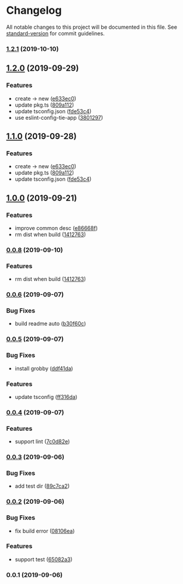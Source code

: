 # Changelog

All notable changes to this project will be documented in this file. See [standard-version](https://github.com/conventional-changelog/standard-version) for commit guidelines.

### [1.2.1](https://github.com/tie-team/tsnl/compare/v1.2.0...v1.2.1) (2019-10-10)

## [1.2.0](https://github.com/leaf-team/tsnl/compare/v1.0.0...v1.2.0) (2019-09-29)


### Features

* create -> new ([e633ec0](https://github.com/leaf-team/tsnl/commit/e633ec0))
* update pkg.ts ([809a112](https://github.com/leaf-team/tsnl/commit/809a112))
* update tsconfig.json ([fde53c4](https://github.com/leaf-team/tsnl/commit/fde53c4))
* use eslint-config-tie-app ([3801297](https://github.com/leaf-team/tsnl/commit/3801297))

## [1.1.0](https://github.com/leaf-team/tsnl/compare/v1.0.0...v1.1.0) (2019-09-28)


### Features

* create -> new ([e633ec0](https://github.com/leaf-team/tsnl/commit/e633ec0))
* update pkg.ts ([809a112](https://github.com/leaf-team/tsnl/commit/809a112))
* update tsconfig.json ([fde53c4](https://github.com/leaf-team/tsnl/commit/fde53c4))

## [1.0.0](https://github.com/leaf-team/tsnl/compare/v0.0.7...v1.0.0) (2019-09-21)


### Features

* improve common desc ([e86668f](https://github.com/leaf-team/tsnl/commit/e86668f))
* rm dist when build ([1412763](https://github.com/leaf-team/tsnl/commit/1412763))

### [0.0.8](https://github.com/forsigner/tsnl/compare/v0.0.7...v0.0.8) (2019-09-10)


### Features

* rm dist when build ([1412763](https://github.com/forsigner/tsnl/commit/1412763))

### [0.0.6](https://github.com/forsigner/tsnl/compare/v0.0.5...v0.0.6) (2019-09-07)


### Bug Fixes

* build readme auto ([b30f60c](https://github.com/forsigner/tsnl/commit/b30f60c))

### [0.0.5](https://github.com/forsigner/tsnl/compare/v0.0.4...v0.0.5) (2019-09-07)


### Bug Fixes

* install grobby ([ddf41da](https://github.com/forsigner/tsnl/commit/ddf41da))


### Features

* update tsconfig ([ff316da](https://github.com/forsigner/tsnl/commit/ff316da))

### [0.0.4](https://github.com/forsigner/tsnl/compare/v0.0.3...v0.0.4) (2019-09-07)


### Features

* support lint ([7c0d82e](https://github.com/forsigner/tsnl/commit/7c0d82e))

### [0.0.3](https://github.com/forsigner/tsnl/compare/v0.0.2...v0.0.3) (2019-09-06)


### Bug Fixes

* add test dir ([89c7ca2](https://github.com/forsigner/tsnl/commit/89c7ca2))

### [0.0.2](https://github.com/forsigner/tsnl/compare/v0.0.1...v0.0.2) (2019-09-06)


### Bug Fixes

* fix build error ([08106ea](https://github.com/forsigner/tsnl/commit/08106ea))


### Features

* support test ([65082a3](https://github.com/forsigner/tsnl/commit/65082a3))

### 0.0.1 (2019-09-06)
